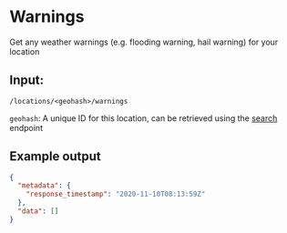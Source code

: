 # Warnings
Get any weather warnings (e.g. flooding warning, hail warning) for your location

## Input: 
`/locations/<geohash>/warnings`

`geohash`: A unique ID for this location, can be retrieved using the [search](./search.md) endpoint  

## Example output
```json
{
  "metadata": {
    "response_timestamp": "2020-11-10T08:13:59Z"
  },
  "data": []
}
```
